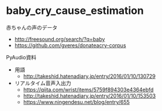 # baby_cry_cause_estimation

赤ちゃんの声のデータ
- http://freesound.org/search/?q=baby
- https://github.com/gveres/donateacry-corpus

PyAudio資料
- 用語
    - http://takeshid.hatenadiary.jp/entry/2016/01/10/130729
- リアルタイム音声入出力
    - https://qiita.com/wrist/items/5759f894303e4364ebfd
    - http://takeshid.hatenadiary.jp/entry/2016/01/10/153503
    - https://www.ningendesu.net/blog/entry/655

